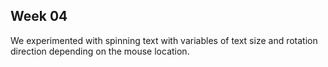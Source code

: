 
## Week 04 

We experimented with spinning text with variables of text size and rotation direction depending on the mouse location.
